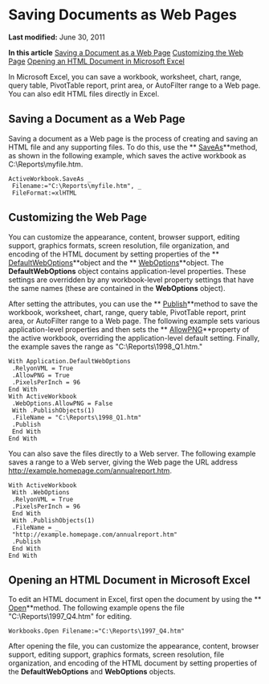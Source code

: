 
# Saving Documents as Web Pages

 **Last modified:** June 30, 2011

 **In this article**
 [Saving a Document as a Web Page](#sectionSection0)
 [Customizing the Web Page](#sectionSection1)
 [Opening an HTML Document in Microsoft Excel](#sectionSection2)


In Microsoft Excel, you can save a workbook, worksheet, chart, range, query table, PivotTable report, print area, or AutoFilter range to a Web page. You can also edit HTML files directly in Excel.


## Saving a Document as a Web Page
<a name="sectionSection0"> </a>

Saving a document as a Web page is the process of creating and saving an HTML file and any supporting files. To do this, use the  ** [SaveAs](fbc3ce55-27a3-aa07-3fdb-77b0d611e394.md)**method, as shown in the following example, which saves the active workbook as C:\Reports\myfile.htm.


```
ActiveWorkbook.SaveAs _ 
 Filename:="C:\Reports\myfile.htm", _ 
 FileFormat:=xlHTML
```


## Customizing the Web Page
<a name="sectionSection1"> </a>

You can customize the appearance, content, browser support, editing support, graphics formats, screen resolution, file organization, and encoding of the HTML document by setting properties of the  ** [DefaultWebOptions](5bd1d870-e8d9-cac1-d7a7-3aeaf7c4c3cd.md)**object and the  ** [WebOptions](d573637f-1891-4602-c961-091795e47356.md)**object. The  **DefaultWebOptions** object contains application-level properties. These settings are overridden by any workbook-level property settings that have the same names (these are contained in the **WebOptions** object).

After setting the attributes, you can use the  ** [Publish](3bb70102-c440-8e49-1734-d72945324d5c.md)**method to save the workbook, worksheet, chart, range, query table, PivotTable report, print area, or AutoFilter range to a Web page. The following example sets various application-level properties and then sets the  ** [AllowPNG](4fad6401-af54-ad7f-a46f-8110e8c00ad4.md)**property of the active workbook, overriding the application-level default setting. Finally, the example saves the range as "C:\Reports\1998_Q1.htm."




```
With Application.DefaultWebOptions 
 .RelyonVML = True 
 .AllowPNG = True 
 .PixelsPerInch = 96 
End With 
With ActiveWorkbook 
 .WebOptions.AllowPNG = False 
 With .PublishObjects(1) 
 .FileName = "C:\Reports\1998_Q1.htm" 
 .Publish 
 End With 
End With
```

You can also save the files directly to a Web server. The following example saves a range to a Web server, giving the Web page the URL address http://example.homepage.com/annualreport.htm.




```
With ActiveWorkbook 
 With .WebOptions 
 .RelyonVML = True 
 .PixelsPerInch = 96 
 End With 
 With .PublishObjects(1) 
 .FileName = _ 
 "http://example.homepage.com/annualreport.htm" 
 .Publish 
 End With 
End With
```


## Opening an HTML Document in Microsoft Excel
<a name="sectionSection2"> </a>

To edit an HTML document in Excel, first open the document by using the  ** [Open](1d1c3fca-ae1a-0a91-65a2-6f3f0fb308a0.md)**method. The following example opens the file "C:\Reports\1997_Q4.htm" for editing.


```
Workbooks.Open Filename:="C:\Reports\1997_Q4.htm"
```

After opening the file, you can customize the appearance, content, browser support, editing support, graphics formats, screen resolution, file organization, and encoding of the HTML document by setting properties of the  **DefaultWebOptions** and **WebOptions** objects.

